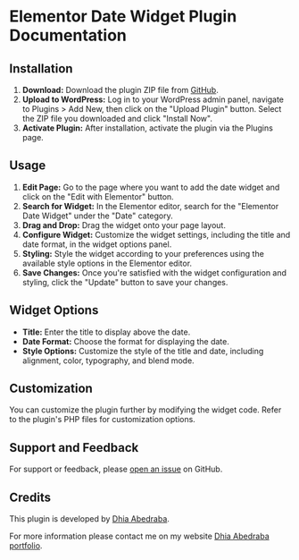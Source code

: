 <h1>Elementor Date Widget Plugin Documentation</h1>

<h2>Installation</h2>

<ol>
    <li><strong>Download:</strong> Download the plugin ZIP file from <a href="https://github.com/linuscom-widgets/Elementor-Date-widget">GitHub</a>.</li>
    <li><strong>Upload to WordPress:</strong> Log in to your WordPress admin panel, navigate to Plugins > Add New, then click on the "Upload Plugin" button. Select the ZIP file you downloaded and click "Install Now".</li>
    <li><strong>Activate Plugin:</strong> After installation, activate the plugin via the Plugins page.</li>
</ol>

<h2>Usage</h2>

<ol>
    <li><strong>Edit Page:</strong> Go to the page where you want to add the date widget and click on the "Edit with Elementor" button.</li>
    <li><strong>Search for Widget:</strong> In the Elementor editor, search for the "Elementor Date Widget" under the "Date" category.</li>
    <li><strong>Drag and Drop:</strong> Drag the widget onto your page layout.</li>
    <li><strong>Configure Widget:</strong> Customize the widget settings, including the title and date format, in the widget options panel.</li>
    <li><strong>Styling:</strong> Style the widget according to your preferences using the available style options in the Elementor editor.</li>
    <li><strong>Save Changes:</strong> Once you're satisfied with the widget configuration and styling, click the "Update" button to save your changes.</li>
</ol>

<h2>Widget Options</h2>

<ul>
    <li><strong>Title:</strong> Enter the title to display above the date.</li>
    <li><strong>Date Format:</strong> Choose the format for displaying the date.</li>
    <li><strong>Style Options:</strong> Customize the style of the title and date, including alignment, color, typography, and blend mode.</li>
</ul>

<h2>Customization</h2>

<p>You can customize the plugin further by modifying the widget code. Refer to the plugin's PHP files for customization options.</p>

<h2>Support and Feedback</h2>

<p>For support or feedback, please <a href="https://github.com/linuscom-widgets/Elementor-Date-widget/issues">open an issue</a> on GitHub.</p>

<h2>Credits</h2>

<p>This plugin is developed by <a href="https://github.com/linuscom-widgets/">Dhia Abedraba</a>.</p>
<p>For more information please contact me on my website <a href="https://dhia-abedraba.com"> Dhia Abedraba portfolio</a>.</p>
